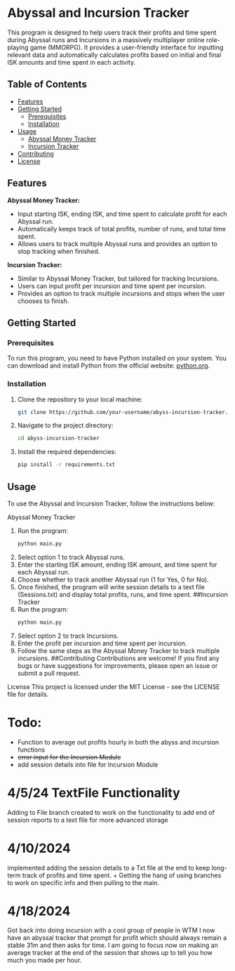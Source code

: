 # Abyssal and Incursion Tracker

This program is designed to help users track their profits and time spent during Abyssal runs and Incursions in a massively multiplayer online role-playing game (MMORPG). It provides a user-friendly interface for inputting relevant data and automatically calculates profits based on initial and final ISK amounts and time spent in each activity.

## Table of Contents

- [Features](#features)
- [Getting Started](#getting-started)
  - [Prerequisites](#prerequisites)
  - [Installation](#installation)
- [Usage](#usage)
  - [Abyssal Money Tracker](#abyssal-money-tracker)
  - [Incursion Tracker](#incursion-tracker)
- [Contributing](#contributing)
- [License](#license)

## Features

**Abyssal Money Tracker:**
  - Input starting ISK, ending ISK, and time spent to calculate profit for each Abyssal run.
  - Automatically keeps track of total profits, number of runs, and total time spent.
  - Allows users to track multiple Abyssal runs and provides an option to stop tracking when finished.

**Incursion Tracker:**
  - Similar to Abyssal Money Tracker, but tailored for tracking Incursions.
  - Users can input profit per incursion and time spent per incursion.
  - Provides an option to track multiple incursions and stops when the user chooses to finish.

## Getting Started

### Prerequisites

To run this program, you need to have Python installed on your system. You can download and install Python from the official website: [python.org](https://www.python.org/).

### Installation

1. Clone the repository to your local machine:

   ```bash
   git clone https://github.com/your-username/abyss-incursion-tracker.git

2. Navigate to the project directory:
   ```bash
   cd abyss-incursion-tracker

3. Install the required dependencies:
   ```bash
   pip install -r requirements.txt

## Usage
To use the Abyssal and Incursion Tracker, follow the instructions below:

Abyssal Money Tracker
1. Run the program:
    ```bash
    python main.py
2. Select option 1 to track Abyssal runs.
3. Enter the starting ISK amount, ending ISK amount, and time spent for each Abyssal run.
4. Choose whether to track another Abyssal run (1 for Yes, 0 for No).
5. Once finished, the program will write session details to a text file (Sessions.txt) and display total profits, runs, and time spent.
##Incursion Tracker
1. Run the program:
    ```bash
    python main.py
2. Select option 2 to track Incursions.
3. Enter the profit per incursion and time spent per incursion.
4. Follow the same steps as the Abyssal Money Tracker to track multiple incursions.
##Contributing
Contributions are welcome! If you find any bugs or have suggestions for improvements, please open an issue or submit a pull request.

License
This project is licensed under the MIT License - see the LICENSE file for details.
# Todo:
- Function to average out profits hourly in both the abyss and incursion functions
- ~~error input for the Incursion Module~~
- add session details into file for Incursion Module

# 4/5/24 TextFile Functionality
Adding to File branch created to work on the functionality to add 
end of session reports to a text file for more advanced storage

# 4/10/2024
implemented adding the session details to a Txt file at the end to keep long-term
track of profits and time spent. + Getting the hang of using branches to work on specific info and then
pulling to the main.

# 4/18/2024 
Got back into doing incursion with a cool group of people in WTM
I now have an abyssal tracker that prompt for profit which should always remain a stable 31m 
and then asks for time. I am going to focus now on making an average tracker at the end of the session that shows up to tell you how 
much you made per hour.
